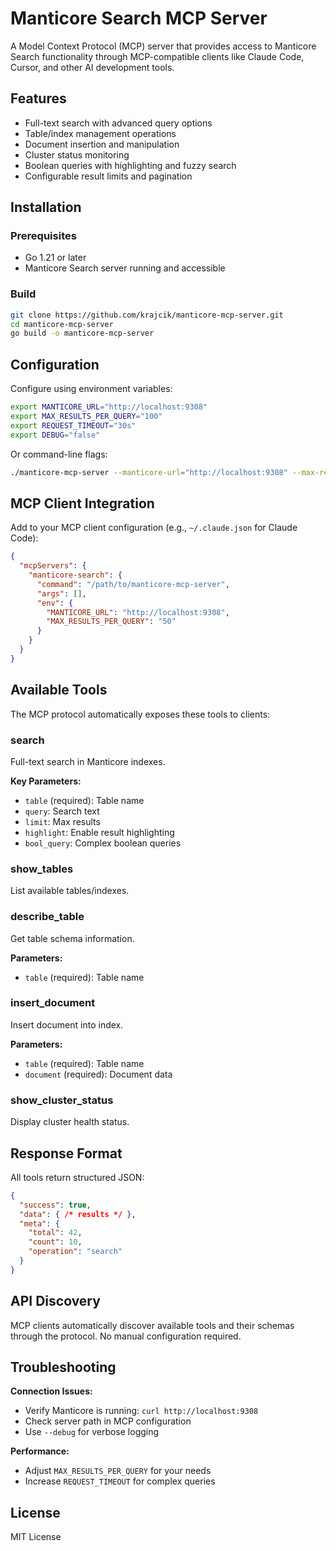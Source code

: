 # Manticore Search MCP Server

A Model Context Protocol (MCP) server that provides access to Manticore Search functionality through MCP-compatible clients like Claude Code, Cursor, and other AI development tools.

## Features

- Full-text search with advanced query options
- Table/index management operations  
- Document insertion and manipulation
- Cluster status monitoring
- Boolean queries with highlighting and fuzzy search
- Configurable result limits and pagination

## Installation

### Prerequisites

- Go 1.21 or later
- Manticore Search server running and accessible

### Build

```bash
git clone https://github.com/krajcik/manticore-mcp-server.git
cd manticore-mcp-server
go build -o manticore-mcp-server
```

## Configuration

Configure using environment variables:

```bash
export MANTICORE_URL="http://localhost:9308"
export MAX_RESULTS_PER_QUERY="100"
export REQUEST_TIMEOUT="30s"
export DEBUG="false"
```

Or command-line flags:

```bash
./manticore-mcp-server --manticore-url="http://localhost:9308" --max-results=100
```

## MCP Client Integration

Add to your MCP client configuration (e.g., `~/.claude.json` for Claude Code):

```json
{
  "mcpServers": {
    "manticore-search": {
      "command": "/path/to/manticore-mcp-server",
      "args": [],
      "env": {
        "MANTICORE_URL": "http://localhost:9308",
        "MAX_RESULTS_PER_QUERY": "50"
      }
    }
  }
}
```

## Available Tools

The MCP protocol automatically exposes these tools to clients:

### search
Full-text search in Manticore indexes.

**Key Parameters:**
- `table` (required): Table name
- `query`: Search text  
- `limit`: Max results
- `highlight`: Enable result highlighting
- `bool_query`: Complex boolean queries

### show_tables
List available tables/indexes.

### describe_table  
Get table schema information.

**Parameters:**
- `table` (required): Table name

### insert_document
Insert document into index.

**Parameters:**
- `table` (required): Table name
- `document` (required): Document data

### show_cluster_status
Display cluster health status.

## Response Format

All tools return structured JSON:

```json
{
  "success": true,
  "data": { /* results */ },
  "meta": {
    "total": 42,
    "count": 10,
    "operation": "search"
  }
}
```

## API Discovery

MCP clients automatically discover available tools and their schemas through the protocol. No manual configuration required.

## Troubleshooting

**Connection Issues:**
- Verify Manticore is running: `curl http://localhost:9308`
- Check server path in MCP configuration
- Use `--debug` for verbose logging

**Performance:**
- Adjust `MAX_RESULTS_PER_QUERY` for your needs
- Increase `REQUEST_TIMEOUT` for complex queries

## License

MIT License